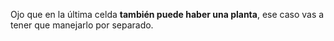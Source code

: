 Ojo que en la última celda **también puede haber una planta**, ese caso vas a tener que manejarlo por separado.